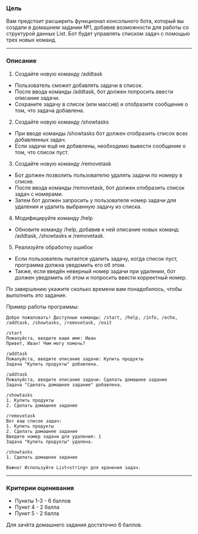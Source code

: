 ### Цель

Вам предстоит расширить функционал консольного бота, который вы создали в домашнем задании №1, добавив возможности для работы со структурой данных List<string>. Бот будет управлять списком задач с помощью трех новых команд.

---

### Описание

1. Создайте новую команду /addtask
- Пользователь сможет добавлять задачи в список.
- После ввода команды /addtask, бот должен попросить ввести описание задачи.
- Сохраните задачу в список (или массив) и отобразите сообщение о том, что задача добавлена.

2. Создайте новую команду /showtasks
- При вводе команды /showtasks бот должен отобразить список всех добавленных задач.
- Если задачи ещё не добавлены, необходимо вывести сообщение о том, что список пуст.

3. Создайте новую команду /removetask
- Бот должен позволить пользователю удалять задачи по номеру в списке.
- После ввода команды /removetask, бот должен отобразить список задач с номерами.
- Затем бот должен запросить у пользователя номер задачи для удаления и удалить выбранную задачу из списка.

4. Модифицируйте команду /help
- Обновите команду /help, добавив к ней описание новых команд: /addtask, /showtasks и /removetask.

5. Реализуйте обработку ошибок
- Если пользователь пытается удалить задачу, когда список пуст, программа должна уведомить его об этом.
- Также, если введён неверный номер задачи при удалении, бот должен уведомить об этом и попросить ввести корректный номер.


По завершению укажите сколько времени вам понадобилось, чтобы выполнить это задание.

Пример работы программы:

```
Добро пожаловать! Доступные команды: /start, /help, /info, /echo, /addtask, /showtasks, /removetask, /exit

/start
Пожалуйста, введите ваше имя: Иван
Привет, Иван! Чем могу помочь?

/addtask
Пожалуйста, введите описание задачи: Купить продукты
Задача "Купить продукты" добавлена.

/addtask
Пожалуйста, введите описание задачи: Сделать домашнее задание
Задача "Сделать домашнее задание" добавлена.

/showtasks
1. Купить продукты
2. Сделать домашнее задание

/removetask
Вот ваш список задач:
1. Купить продукты
2. Сделать домашнее задание
Введите номер задачи для удаления: 1
Задача "Купить продукты" удалена.

/showtasks
1. Сделать домашнее задание

Важно! Используйте List<string> для хранения задач.
```
---

### Критерии оценивания

- Пункты 1-3 - 6 баллов
- Пункт 4 - 2 балла
- Пункт 5 - 2 балла

Для зачёта домашнего задания достаточно 6 баллов.